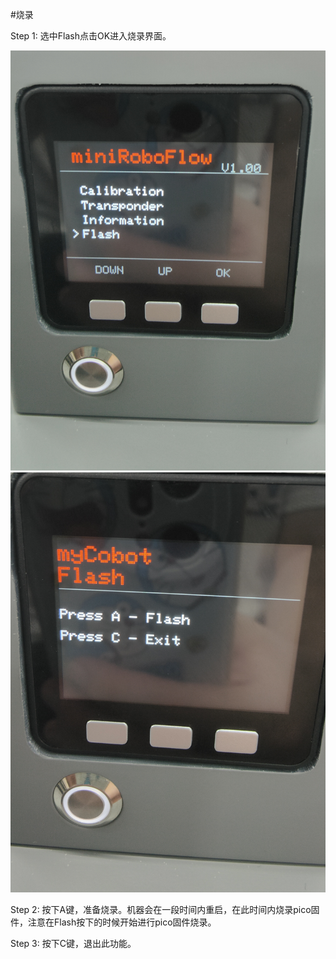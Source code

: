 #烧录

Step 1: 选中Flash点击OK进入烧录界面。

![pic](../resources/mainFlash.jpg)
![pic](../resources/Flash.jpg)

Step 2: 按下A键，准备烧录。机器会在一段时间内重启，在此时间内烧录pico固件，注意在Flash按下的时候开始进行pico固件烧录。

Step 3: 按下C键，退出此功能。
